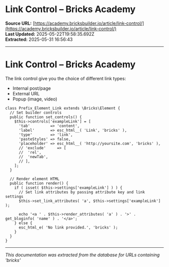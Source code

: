 # Link Control – Bricks Academy

**Source URL:** [https://academy.bricksbuilder.io/article/link-control/](https://academy.bricksbuilder.io/article/link-control/)  
**Last Updated:** 2025-05-22T19:58:35.692Z  
**Extracted:** 2025-05-31 16:56:43

---

# Link Control – Bricks Academy

The link control give you the choice of different link types:

*   Internal post/page
*   External URL
*   Popup (image, video)

```
class Prefix_Element_Link extends \Bricks\Element {
  // Set builder controls
  public function set_controls() {
    $this->controls['exampleLink'] = [
      'tab'         => 'content',
      'label'       => esc_html__( 'Link', 'bricks' ),
      'type'        => 'link',
      'pasteStyles' => false,
      'placeholder' => esc_html__( 'http://yoursite.com', 'bricks' ),
      // 'exclude'     => [
      //  'rel',
      //  'newTab',
      // ],
    ];
  }

  // Render element HTML
  public function render() {
    if ( isset( $this->settings['exampleLink'] ) ) {
      // Set link attributes by passing attribute key and link settings
      $this->set_link_attributes( 'a', $this->settings['exampleLink'] );

      echo '<a ' . $this->render_attributes( 'a' ) . '>' . get_bloginfo( 'name' ) . '</a>';
    } else {
      esc_html_e( 'No link provided.', 'bricks' );
    }
  }
}
```

---

*This documentation was extracted from the database for URLs containing 'bricks'*
